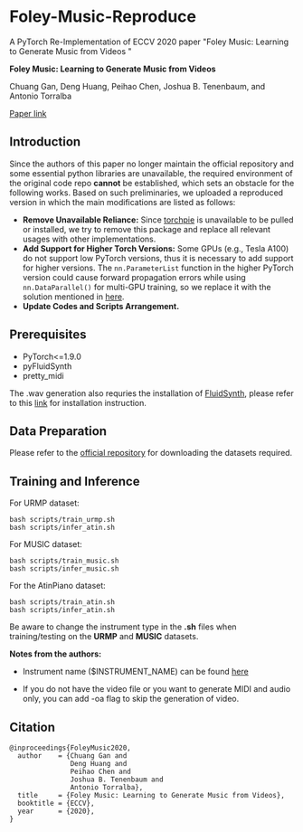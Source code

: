 # Foley-Music-Reproduce
A PyTorch Re-Implementation of ECCV 2020 paper "Foley Music: Learning to Generate Music from Videos "  

**Foley Music: Learning to Generate Music from Videos** 

Chuang Gan, Deng Huang, Peihao Chen, Joshua B. Tenenbaum, and Antonio Torralba

[Paper link](https://arxiv.org/abs/2007.10984)  

## Introduction  

Since the authors of this paper no longer maintain the official repository and some essential python libraries are unavailable, the required environment of the original code repo **cannot** be established, which sets an obstacle for the following works. Based on such preliminaries, we uploaded a reproduced version in which the main modifications are listed as follows:

- **Remove Unavailable Reliance:**  Since [torchpie](https://github.com/SunDoge/cifar10-torchpie) is unavailable to be pulled or installed, we try to remove this package and replace all relevant usages with other implementations.   
- **Add Support for Higher Torch Versions:** Some GPUs (e.g., Tesla A100) do not support low PyTorch versions, thus it is necessary to add support for higher versions. The `nn.ParameterList` function in the higher PyTorch version could cause forward propagation errors while using `nn.DataParallel()` for multi-GPU training, so we replace it with the solution mentioned in [here](https://github.com/lucidrains/axial-attention/issues/11).
- **Update Codes and Scripts Arrangement.**  

## Prerequisites  

- PyTorch<=1.9.0  
- pyFluidSynth  
- pretty_midi  

The .wav generation also requries the installation of [FluidSynth](https://www.fluidsynth.org/), please refer to this [link](https://github.com/FluidSynth/fluidsynth) for installation instruction.  

## Data Preparation  

Please refer to the [official repository](https://github.com/chuangg/Foley-Music) for downloading the datasets required.  

## Training and Inference  

For URMP dataset:

    bash scripts/train_urmp.sh  
    bash scripts/infer_atin.sh
    
For MUSIC dataset:  

    bash scripts/train_music.sh  
    bash scripts/infer_music.sh  
    
For the AtinPiano dataset:

    bash scripts/train_atin.sh  
    bash scripts/infer_atin.sh  

Be aware to change the instrument type in the **.sh** files when training/testing on the **URMP** and **MUSIC** datasets.  

**Notes from the authors:**  

- Instrument name ($INSTRUMENT_NAME) can be found [here](https://github.com/craffel/pretty-midi/blob/master/pretty_midi/constants.py#L7)

- If you do not have the video file or you want to generate MIDI and audio only, you can add -oa flag to skip the generation of video.  

## Citation  

    @inproceedings{FoleyMusic2020,
      author    = {Chuang Gan and
                   Deng Huang and
                   Peihao Chen and
                   Joshua B. Tenenbaum and
                   Antonio Torralba},
      title     = {Foley Music: Learning to Generate Music from Videos},
      booktitle = {ECCV},
      year      = {2020},
    }
